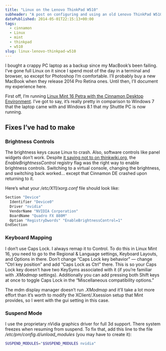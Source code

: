 ```yaml
---
title: "Linux on the Lenovo ThinkPad W510"
subheader: "A post on configuring and using an old Lenovo ThinkPad W510."
datePublished: 2014-05-01T22:15:13+00:00
tags:
  - cinnamon
  - Linux
  - mint
  - thinkpad
  - w510
slug: linux-lenovo-thinkpad-w510
---
```


I bought a crappy PC laptop as a backup since my MacBook’s been failing. I’ve
gone full Linux on it since I spend most of the day in a terminal and browser,
so except for Photoshop I’m comfortable. I’ll probably buy a new MacBook when
they release 2014 Pro Retina ones. Until then, I’ll document my experience here.

First off, I’m running [Linux Mint 16 Petra with the Cinnamon Desktop
Environment](http://www.linuxmint.com/). I’ve got to say, it’s really pretty in
comparison to Windows 7 that the laptop came with and Windows 8.1 that my
Shuttle PC is now running.

## Fixes I’ve had to make

### Brightness Controls

The brightness keys cause Linux to crash. Also, software controls like panel
widgets don’t work. Despite [it saying not to on
thinkwiki.org](http://www.thinkwiki.org/wiki/Category:W510), the
<var>EnableBrightnessControl</var> registry flag was the right way to enable
brightness controls. Switching to a virtual console, changing the brightness,
and switching back worked… except that Cinnamon DE crashed upon returning to it.

Here’s what your <var>/etc/X11/xorg.conf</var> file should look like:

```coffee
Section "Device"
  Identifier "Device0"
  Driver "nvidia"
  VendorName "NVIDIA Corporation"
  BoardName "Quadro FX 880M"
  Option "RegistryDwords" "EnableBrightnessControl=1"
EndSection
```

### Keyboard Mapping

I don’t use Caps Lock. I always remap it to Control. To do this in Linux Mint
16, you need to go to the Regional & Language settings, Keyboard Layouts, and
Options in there. Don’t change “Caps Lock key behavior” — change “Ctrl key
position” and add “Caps Lock as Ctrl” there. This is so your Caps Lock key
doesn’t have two KeySyms associated with it (if you’re familiar with
<var>.XModmap</var> settings). Additionally you can add pressing both Shift keys
at once to toggle Caps Lock in the “Miscellaneous compatibility options.”

The mdm display manager doesn’t run <var>.XModmap</var> and it’ll take a lot
more effort than it’s worth to modify the XClient/.Xsession setup that Mint
provides, so I went with the gui setting in this case.

### Suspend Mode

I use the proprietary nVidia graphics driver for full 3d support. There system
freezes when resuming from suspend. To fix that, add this line to the file
<var>/etc/pm/config.d/unload_modules</var> (you may have to create it):

```bash
SUSPEND_MODULES="$SUSPEND_MODULES nvidia"
```

